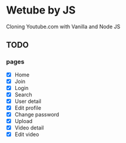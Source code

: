 # Wetube by JS

Cloning Youtube.com with Vanilla and Node JS


## TODO 

### pages 

- [x] Home
- [x] Join
- [x] Login
- [x] Search
- [x] User detail
- [x] Edit profile
- [x] Change password
- [x] Upload
- [x] Video detail
- [x] Edit video
